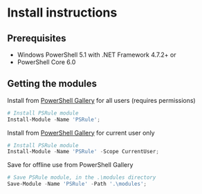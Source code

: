 # Install instructions

## Prerequisites

- Windows PowerShell 5.1 with .NET Framework 4.7.2+ or
- PowerShell Core 6.0

## Getting the modules

Install from [PowerShell Gallery][psg-psrule] for all users (requires permissions)

```powershell
# Install PSRule module
Install-Module -Name 'PSRule';
```

Install from [PowerShell Gallery][psg-psrule] for current user only

```powershell
# Install PSRule module
Install-Module -Name 'PSRule' -Scope CurrentUser;
```

Save for offline use from PowerShell Gallery

```powershell
# Save PSRule module, in the .\modules directory
Save-Module -Name 'PSRule' -Path '.\modules';
```

[psg-psrule]: https://www.powershellgallery.com/packages/PSRule
